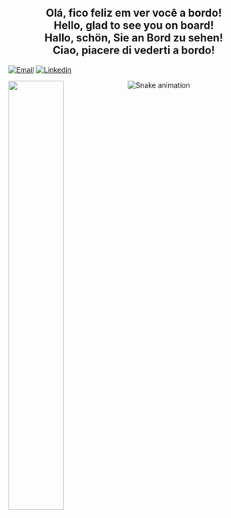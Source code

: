 
<h2 align="center">
Olá, fico feliz em ver você a bordo!<br>
Hello, glad to see you on board!<br>
Hallo, schön, Sie an Bord zu sehen! <br>
Ciao, piacere di vederti a bordo!<br>
</h2>

  <a href = "mailto:tonelli.renato@gmail.com"><img src="https://img.icons8.com/clouds/100/000000/gmail.png" title="Email" /></a>
  <a href="http://www.linkedin.com/in/renatosouza1969" target="_blank"><img src="https://img.icons8.com/clouds/100/000000/linkedin.png" title="Linkedin" /></a> 

<img align="left"  width="47%"  src="https://github-readme-stats.vercel.app/api/top-langs/?username=retoso&layout=compact)]" />

<div>
  
  ![Snake animation](https://github.com/retoso/retoso/blob/output/github-contribution-grid-snake.svg)
 
</div>

